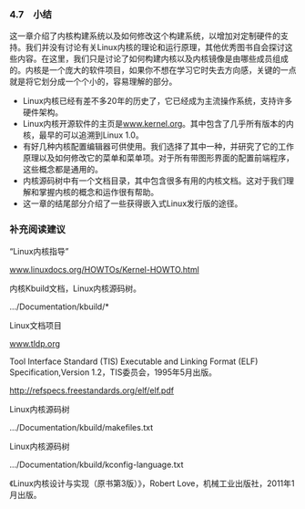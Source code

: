 ### 4.7　小结

这一章介绍了内核构建系统以及如何修改这个构建系统，以增加对定制硬件的支持。我们并没有讨论有关Linux内核的理论和运行原理，其他优秀图书自会探讨这些内容。在这里，我们只是讨论了如何构建内核以及内核镜像是由哪些成员组成的。内核是一个庞大的软件项目，如果你不想在学习它时失去方向感，关键的一点就是将它划分成一个个小的，容易理解的部分。

+ Linux内核已经有差不多20年的历史了，它已经成为主流操作系统，支持许多硬件架构。
+ Linux内核开源软件的主页是<a class="my_markdown" href="['http://www.kernel.org']">www.kernel.org</a>。其中包含了几乎所有版本的内核，最早的可以追溯到Linux 1.0。
+ 有好几种内核配置编辑器可供使用。我们选择了其中一种，并研究了它的工作原理以及如何修改它的菜单和菜单项。对于所有带图形界面的配置前端程序，这些概念都是通用的。
+ 内核源码树中有一个文档目录，其中包含很多有用的内核文档。这对于我们理解和掌握内核的概念和运作很有帮助。
+ 这一章的结尾部分介绍了一些获得嵌入式Linux发行版的途径。

### 补充阅读建议

“Linux内核指导”

<a class="my_markdown" href="['http://www.linuxdocs.org/HOWTOs/Kernel-HOWTO.html']">www.linuxdocs.org/HOWTOs/Kernel-HOWTO.html</a>



内核Kbuild文档，Linux内核源码树。

.../Documentation/kbuild/*



Linux文档项目

<a class="my_markdown" href="['http://www.tldp.org']">www.tldp.org</a>



Tool Interface Standard (TIS) Executable and Linking Format (ELF) Specification,Version 1.2，TIS委员会，1995年5月出版。

http://refspecs.freestandards.org/elf/elf.pdf



Linux内核源码树

.../Documentation/kbuild/makefiles.txt



Linux内核源码树

.../Documentation/kbuild/kconfig-language.txt



《Linux内核设计与实现（原书第3版）》，Robert Love，机械工业出版社，2011年1月出版。



